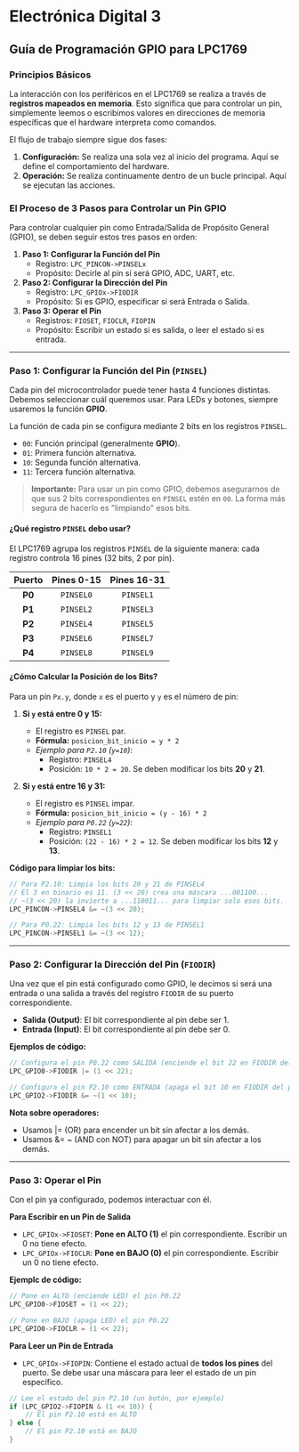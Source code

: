 # Electrónica Digital 3

## Guía de Programación GPIO para LPC1769

### Principios Básicos

La interacción con los periféricos en el LPC1769 se realiza a través de **registros mapeados en memoria**. Esto significa que para controlar un pin, simplemente leemos o escribimos valores en direcciones de memoria específicas que el hardware interpreta como comandos.

El flujo de trabajo siempre sigue dos fases:

1.  **Configuración:** Se realiza una sola vez al inicio del programa. Aquí se define el comportamiento del hardware.
2.  **Operación:** Se realiza continuamente dentro de un bucle principal. Aquí se ejecutan las acciones.

### El Proceso de 3 Pasos para Controlar un Pin GPIO

Para controlar cualquier pin como Entrada/Salida de Propósito General (GPIO), se deben seguir estos tres pasos en orden:

1.  **Paso 1: Configurar la Función del Pin**
    -   Registro: `LPC_PINCON->PINSELx`
    -   Propósito: Decirle al pin si será GPIO, ADC, UART, etc.
2.  **Paso 2: Configurar la Dirección del Pin**
    -   Registro: `LPC_GPIOx->FIODIR`
    -   Propósito: Si es GPIO, especificar si será Entrada o Salida.
3.  **Paso 3: Operar el Pin**
    -   Registros: `FIOSET`, `FIOCLR`, `FIOPIN`
    -   Propósito: Escribir un estado si es salida, o leer el estado si es entrada.

---

### Paso 1: Configurar la Función del Pin (`PINSEL`)

Cada pin del microcontrolador puede tener hasta 4 funciones distintas. Debemos seleccionar cuál queremos usar. Para LEDs y botones, siempre usaremos la función **GPIO**.

La función de cada pin se configura mediante 2 bits en los registros `PINSEL`.

-   `00`: Función principal (generalmente **GPIO**).
-   `01`: Primera función alternativa.
-   `10`: Segunda función alternativa.
-   `11`: Tercera función alternativa.

> **Importante:** Para usar un pin como GPIO, debemos asegurarnos de que sus 2 bits correspondientes en `PINSEL` estén en `00`. La forma más segura de hacerlo es "limpiando" esos bits.

#### ¿Qué registro `PINSEL` debo usar?

El LPC1769 agrupa los registros `PINSEL` de la siguiente manera: cada registro controla 16 pines (32 bits, 2 por pin).

| Puerto | Pines 0-15  | Pines 16-31  |
| :----: | :-------------------------: | :--------------------------: |
|  **P0**  |         `PINSEL0`         |          `PINSEL1`           |
|  **P1**  |         `PINSEL2`         |          `PINSEL3`           |
|  **P2**  |         `PINSEL4`         |          `PINSEL5`           |
|  **P3**  |         `PINSEL6`         |          `PINSEL7`           |
|  **P4**  |         `PINSEL8`         |          `PINSEL9`           |

#### ¿Cómo Calcular la Posición de los Bits?

Para un pin `Px.y`, donde `x` es el puerto y `y` es el número de pin:

1.  **Si `y` está entre 0 y 15:**
    -   El registro es `PINSEL` par.
    -   **Fórmula:** `posicion_bit_inicio = y * 2`
    -   *Ejemplo para `P2.10` (`y=10`):*
        -   Registro: `PINSEL4`
        -   Posición: `10 * 2 = 20`. Se deben modificar los bits **20** y **21**.

2.  **Si `y` está entre 16 y 31:**
    -   El registro es `PINSEL` impar.
    -   **Fórmula:** `posicion_bit_inicio = (y - 16) * 2`
    -   *Ejemplo para `P0.22` (`y=22`):*
        -   Registro: `PINSEL1`
        -   Posición: `(22 - 16) * 2 = 12`. Se deben modificar los bits **12** y **13**.

**Código para limpiar los bits:**

```c
// Para P2.10: Limpia los bits 20 y 21 de PINSEL4
// El 3 en binario es 11. (3 << 20) crea una máscara ...001100...
// ~(3 << 20) la invierte a ...110011... para limpiar solo esos bits.
LPC_PINCON->PINSEL4 &= ~(3 << 20);

// Para P0.22: Limpia los bits 12 y 13 de PINSEL1
LPC_PINCON->PINSEL1 &= ~(3 << 12);
```

---

### Paso 2: Configurar la Dirección del Pin (`FIODIR`)

Una vez que el pin está configurado como GPIO, le decimos si será una entrada o una salida a través del registro `FIODIR` de su puerto correspondiente.

- **Salida (Output)**: El bit correspondiente al pin debe ser 1.
- **Entrada (Input)**: El bit correspondiente al pin debe ser 0.

**Ejemplos de código:**

```c
// Configura el pin P0.22 como SALIDA (enciende el bit 22 en FIODIR del puerto 0)
LPC_GPIO0->FIODIR |= (1 << 22);

// Configura el pin P2.10 como ENTRADA (apaga el bit 10 en FIODIR del puerto 2)
LPC_GPIO2->FIODIR &= ~(1 << 10);
```

**Nota sobre operadores:**

- Usamos |= (OR) para encender un bit sin afectar a los demás.
- Usamos &= ~ (AND con NOT) para apagar un bit sin afectar a los demás.

---

### Paso 3: Operar el Pin

Con el pin ya configurado, podemos interactuar con él.

**Para Escribir en un Pin de Salida**

- `LPC_GPIOx->FIOSET`: **Pone en ALTO (1)** el pin correspondiente. Escribir un 0 no tiene efecto.
- `LPC_GPIOx->FIOCLR`: **Pone en BAJO (0)** el pin correspondiente. Escribir un 0 no tiene efecto.

**Ejemplc de código:**

```c
// Pone en ALTO (enciende LED) el pin P0.22
LPC_GPIO0->FIOSET = (1 << 22);

// Pone en BAJO (apaga LED) el pin P0.22
LPC_GPIO0->FIOCLR = (1 << 22);
```

**Para Leer un Pin de Entrada**

- `LPC_GPIOx->FIOPIN`: Contiene el estado actual de **todos los pines** del puerto. Se debe usar una máscara para leer el estado de un pin específico.

```c
// Lee el estado del pin P2.10 (un botón, por ejemplo)
if (LPC_GPIO2->FIOPIN & (1 << 10)) {
    // El pin P2.10 está en ALTO
} else {
    // El pin P2.10 está en BAJO
}
```

